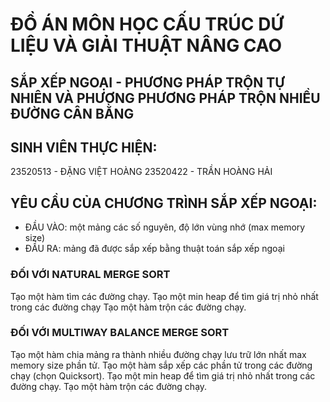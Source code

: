 # ĐỒ ÁN MÔN HỌC CẤU TRÚC DỨ LIỆU VÀ GIẢI THUẬT NÂNG CAO

## SẮP XẾP NGOẠI - PHƯƠNG PHÁP TRỘN TỰ NHIÊN VÀ PHƯƠNG PHƯƠNG PHÁP TRỘN NHIỀU ĐƯỜNG CÂN BẰNG

## SINH VIÊN THỰC HIỆN:
23520513 - ĐẶNG VIỆT HOÀNG
23520422 - TRẦN HOÀNG HẢI

## YÊU CẦU CỦA CHƯƠNG TRÌNH SẮP XẾP NGOẠI:

- ĐẦU VÀO: một mảng các số nguyên, độ lớn vùng nhớ (max memory size)
- ĐẦU RA: mảng đã được sắp xếp bằng thuật toán sắp xếp ngoại

### ĐỐI VỚI NATURAL MERGE SORT

Tạo một hàm tìm các đường chạy.
Tạo một min heap để tìm giá trị nhỏ nhất trong các đường chạy
Tạo một hàm trộn các đường chạy.

### ĐỐI VỚI MULTIWAY BALANCE MERGE SORT

Tạo một hàm chia mảng ra thành nhiều đường chạy lưu trữ lớn nhất max memory size phần tử.
Tạo một hàm sắp xếp các phần tử trong các đường chạy (chọn Quicksort).
Tạo một min heap để tìm giá trị nhỏ nhất trong các đường chạy.
Tạo một hàm trộn các đường chạy.





